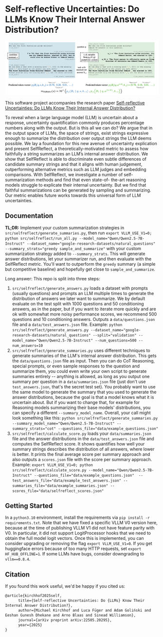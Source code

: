 # Self-reflective Uncertainties: Do LLMs Know Their Internal Answer Distribution?

![Diagram of how the SelfReflect score is computed to compare how well a summary string captures an LLMs internal distribution over answers](selfreflective_uncertainties.png)

This software project accompanies the research paper [Self-reflective Uncertainties: Do LLMs Know Their Internal Answer Distribution?](https://www.arxiv.org/abs/2505.20295)

To reveal when a large language model (LLM) is uncertain about a response,
uncertainty quantification commonly produces percentage numbers along with the
output. But is this all we can do? We argue that in the output space of LLMs, the
space of strings, exist strings expressive enough to summarize the distribution over
output strings the LLM deems possible. We lay a foundation for this new avenue
of uncertainty explication and present SelfReflect, a theoretically-motivated metric
to assess how faithfully a string summarizes an LLM’s internal answer distribution.
We show that SelfReflect is able to discriminate even subtle differences of candidate
summary strings and that it aligns with human judgement, outperforming alternative
metrics such as LLM judges and embedding comparisons. With SelfReflect, we
investigate a number of self-summarization methods and find that even state-of-
the-art reasoning models struggle to explicate their internal uncertainty. But we
find that faithful summarizations can be generated by sampling and summarizing.
Our metric enables future works towards this universal form of LLM uncertainties.

## Documentation

**TL;DR:** Implement your custom summarization
strategies in `src/selfreflect/generate_summaries.py`, then run 
`export VLLM_USE_V1=0; python src/selfreflect/run_all.py --model_name="Qwen/Qwen2.5-7B-Instruct" --dataset_name="google-research-datasets/natural_questions" --summary_strats="greedy sample_and_summarize"` 
with your custom summarization strategy added to `--summary_strats`. This will generate answer distributions, let your summarizer run, and then evaluate with the SelfReflect metric. 
You'll want to outperform the `greedy` summary (a simple but competitive baseline) and hopefully get close to `sample_and_summarize`.

Long answer: This repo is split into three steps:

1. `src/selfreflect/generate_answers.py` loads a dataset with prompts (usually questions) and prompts an LLM multiple times
to generate the distribution of answers we later want to summarize. We by default evaluate on the test split with 1000 questions and 50 conditioning answers,
as in the paper, but if you want to iterate more quickly and are ok with somewhat more noisy performance scores, we
recommend 500 questions and 10 conditioning answers. Outputs a `data/questions.json` file and
a `data/test_answers.json` file. Example:
`python src/selfreflect/generate_answers.py --dataset_name="google-research-datasets/natural_questions" --split="validation" --model_name="Qwen/Qwen2.5-7B-Instruct" --num_questions=500 --num_answers=10`
2. `src/selfreflect/generate_summaries.py` uses different techniques to generate summaries of the LLM's
internal answer distribution. This gets the `data/questions.json` file as input. Then you can do CoT Reasoning,
special prompts, or even sample responses to the question and summarize them, you could even write your own script
to generate summaries entirely -- anything is allowed, as long as you
output one summary per question in a `data/summaries.json` file (just don't use `test_answers.json`, that's
the secret test set). You probably want to use the same model to generate the summary that you used to generate the
answer distributions, because the goal is that a model knows what it is uncertain about. But if you want to change that,
for example for Reasoning models summarizing their base models' distributions, you can specify a different `--summary_model_name`.
Overall, your call might look something like this:
`python src/selfreflect/generate_summaries.py --summary_model_name="Qwen/Qwen2.5-7B-Instruct" --summary_strats="cot" --questions_file="data/example_questions.json"`
3. `src/selfreflect/calculate_score.py` loads your `data/summaries.json` file and the answer distributions in the `data/test_answers.json`
file and computes the SelfReflect score. It shows quantifies how well your summary strings describes the distribution
of all answers, where lower is better. It prints the final average score per summary approach and also outputs a `scores.json` file with the
score per summary approach. Example:
`export VLLM_USE_V1=0; python src/selfreflect/calculate_score.py --model_name="Qwen/Qwen2.5-7B-Instruct" --questions_file="data/example_questions.json"  --test_answers_file="data/example_test_answers.json" --summaries_file="data/example_summaries.json" --scores_file="data/selfreflect_scores.json"`

## Getting Started

In a `python3.10` environment, install the requirements via `pip install -r requirements.txt`. Note that we have fixed a specific VLLM V0 version here, because at the time of
publishing VLLM V1 did not have feature parity with V0. In particular, it did not support LogitProcessor hooks that we need
to obtain the full model logit vectors. Once this is implemented, you can consider upgrading or removing the flag `export VLLM_USE_V1=0`.
If you get huggingface errors because of too many HTTP requests, set `export HF_HUB_OFFLINE=1`. If some LLMs have bugs, consider downgrading to `vllm==0.8.4`.

## Citation

If you found this work useful, we'd be happy if you cited us:

```
@article{kirchhof2025self,
      title={Self-reflective Uncertainties: Do {LLMs} Know Their Internal Answer Distribution?},
      author={Michael Kirchhof and Luca Füger and Adam Goliński and Eeshan Gunesh Dhekane and Arno Blaas and Sinead Williamson},
      journal={arXiv preprint arXiv:22505.20295},
      year={2025}
}
```
